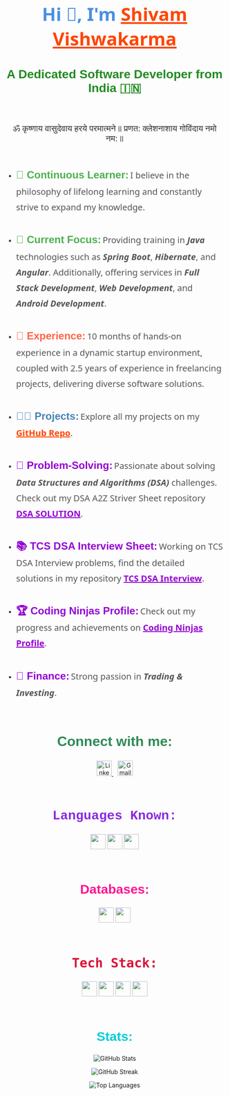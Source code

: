 <h1 align="center" style="font-family: 'Segoe UI', Tahoma, Geneva, Verdana, sans-serif; color: #4A90E2; font-size: 42px;">
  Hi 👋, I'm <a href="https://www.linkedin.com/in/shivam-vishwakarma-b981b3206/" target="_blank" style="color: #FF4500;">Shivam Vishwakarma</a>
</h1>

<h3 align="center" style="font-family: 'Verdana', sans-serif; color: #228B22; font-size: 28px;">
  A Dedicated Software Developer from India 🇮🇳
</h3>
<br>

<p align="center" style="font-family: 'Georgia', serif; font-size: 20px; color: #333;">
  ॐ कृष्णाय वासुदेवाय हरये परमात्मने॥ प्रणत: क्लेशनाशाय गोविंदाय नमो नम:॥
</p>

<br>

<ul style="font-family: 'Segoe UI', Tahoma, Geneva, Verdana, sans-serif; line-height: 1.8; color: #333;">
  <li style="margin-bottom: 10px;">
    <span style="font-weight: bold; color: #4CAF50; font-size: 24px; font-family: 'Arial Black', Gadget, sans-serif;"><strong>🌱 Continuous Learner:</strong></span>
    <span style="font-size: 20px; color: #555;">I believe in the philosophy of lifelong learning and constantly strive to expand my knowledge.</span>
  </li>
  <br>
  <li style="margin-bottom: 10px;">
    <span style="font-weight: bold; color: #4CAF50; font-size: 24px; font-family: 'Arial Black', Gadget, sans-serif;"><strong>🌱 Current Focus:</strong></span>
    <span style="font-size: 20px; color: #555;">Providing training in <strong><I>Java</I></strong> technologies such as <strong><I>Spring Boot</I></strong>, <strong><I>Hibernate</I></strong>, and <strong><I>Angular</I></strong>. Additionally, offering services in <strong><I>Full Stack Development</I></strong>, <strong><I>Web Development</I></strong>, and <strong><I>Android Development</I></strong>.</span>
  </li>
  <br>
  <li style="margin-bottom: 10px;">
    <span style="font-weight: bold; color: #FF6347; font-size: 24px; font-family: 'Arial Black', Gadget, sans-serif;"><strong>💼 Experience:</strong></span>
    <span style="font-size: 20px; color: #555;">10 months of hands-on experience in a dynamic startup environment, coupled with 2.5 years of experience in freelancing projects, delivering diverse software solutions.</span>
  </li>
  <br>
  <li style="margin-bottom: 10px;">
    <span style="font-weight: bold; color: #4682B4; font-size: 24px; font-family: 'Arial Black', Gadget, sans-serif;"><strong>👨‍💻 Projects:</strong></span>
    <span style="font-size: 20px; color: #555;">Explore all my projects on my <a href="https://github.com/ShivamVishw?tab=repositories" style="color: #FF4500; font-weight: bold;"><strong>GitHub Repo</strong></a>.</span>
  </li>
  <br>
  <li style="margin-bottom: 10px;">
    <span style="font-weight: bold; color: #9400D3; font-size: 24px; font-family: 'Arial Black', Gadget, sans-serif;"><strong>🧠 Problem-Solving:</strong></span>
    <span style="font-size: 20px; color: #555;">Passionate about solving <strong><I>Data Structures and Algorithms (DSA)</I></strong> challenges. Check out my DSA A2Z Striver Sheet repository <a href="https://github.com/ShivamVishw/DSA-a2z-striver-solution" style="color: #9400D3; font-weight: bold;"><strong>DSA SOLUTION</strong></a>.</span>
  </li>
  <br>
  <li style="margin-bottom: 10px;">
    <span style="font-weight: bold; color: #9400D3; font-size: 24px; font-family: 'Arial Black', Gadget, sans-serif;"><strong>📚 TCS DSA Interview Sheet:</strong></span>
    <span style="font-size: 20px; color: #555;">Working on TCS DSA Interview problems, find the detailed solutions in my repository <a href="https://github.com/ShivamVishw/TCS-DSA-Interview/" style="color: #9400D3; font-weight: bold;"><strong>TCS DSA Interview</strong></a>.</span>
  </li>
  <br>
  <li style="margin-bottom: 10px;">
    <span style="font-weight: bold; color: #9400D3; font-size: 24px; font-family: 'Arial Black', Gadget, sans-serif;"><strong>🏆 Coding Ninjas Profile:</strong></span>
    <span style="font-size: 20px; color: #555;">Check out my progress and achievements on <a href="https://www.naukri.com/code360/profile/ShivamV" style="color: #9400D3; font-weight: bold;"><strong>Coding Ninjas Profile</strong></a>.</span>
  </li>
  <br>
  <li style="margin-bottom: 10px;">
    <span style="font-weight: bold; color: #9400D3; font-size: 24px; font-family: 'Arial Black', Gadget, sans-serif;"><strong>🧠 Finance:</strong></span>
    <span style="font-size: 20px; color: #555;">Strong passion in <strong><I>Trading & Investing</I></strong>. </span>
  </li>
</ul>

<br>

<h2 align="center" style="font-family: 'Arial Black', sans-serif; color: #2E8B57; font-size: 32px;">Connect with me:</h2>

<p align="center">
  <a href="https://www.linkedin.com/in/shivam-vishwakarma-b981b3206/" target="_blank">
    <img src="https://img.shields.io/badge/LinkedIn-0A66C2?style=for-the-badge&logo=linkedin&logoColor=white" height="35" alt="LinkedIn" />
  </a>
  <a href="mailto:shivamvishwakarma1432@gmail.com" target="_blank" style="margin-left: 10px;">
    <img src="https://img.shields.io/badge/Gmail-D14836?style=for-the-badge&logo=gmail&logoColor=white" height="35" alt="Gmail" />
  </a>
</p>

<br>

<h2 align="center" style="font-family: 'Courier New', monospace; color: #8A2BE2; font-size: 30px;">Languages Known:</h2>
<p align="center">
  <img src="https://img.shields.io/badge/Java-FF4500?style=for-the-badge&logo=java&logoColor=white" height="35" />
  <img src="https://img.shields.io/badge/TypeScript-007ACC?style=for-the-badge&logo=typescript&logoColor=white" height="35" />
  <img src="https://img.shields.io/badge/JavaScript-F7DF1E?style=for-the-badge&logo=javascript&logoColor=black" height="35" />
</p>

<br>

<h2 align="center" style="font-family: 'Trebuchet MS', sans-serif; color: #FF1493; font-size: 30px;">Databases:</h2>
<p align="center">
  <img src="https://img.shields.io/badge/MySQL-4479A1?style=for-the-badge&logo=mysql&logoColor=white" height="35" />
  <img src="https://img.shields.io/badge/MongoDB-4EA94B?style=for-the-badge&logo=mongodb&logoColor=white" height="35" />
</p>

<br>

<h2 align="center" style="font-family: 'Lucida Console', monospace; color: #DC143C; font-size: 30px;">Tech Stack:</h2>
<p align="center">
  <img src="https://img.shields.io/badge/HTML5-E34F26?style=for-the-badge&logo=html5&logoColor=white" height="35" />
  <img src="https://img.shields.io/badge/CSS3-1572B6?style=for-the-badge&logo=css3&logoColor=white" height="35" />
  <img src="https://img.shields.io/badge/Spring%20Boot-6DB33F?style=for-the-badge&logo=spring&logoColor=white" height="35" />
  <img src="https://img.shields.io/badge/Angular-DD0031?style=for-the-badge&logo=angular&logoColor=white" height="35" />
</p>

<br>

<h2 align="center" style="font-family: 'Comic Sans MS', sans-serif; color: #00CED1; font-size: 30px;">Stats:</h2>

<p align="center">
  <img src="https://github-readme-stats.vercel.app/api?username=ShivamVishw&show_icons=true&theme=radical" alt="GitHub Stats" style="max-width: 100%; height: auto;">
</p>

<p align="center">
  <img src="https://github-readme-streak-stats.herokuapp.com/?user=ShivamVishw&theme=radical" alt="GitHub Streak" style="max-width: 100%; height: auto;">
</p>

<p align="center">
  <img src="https://github-readme-stats.vercel.app/api/top-langs/?username=ShivamVishw&layout=compact&theme=radical" alt="Top Languages" style="max-width: 100%; height: auto;">
</p>
